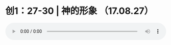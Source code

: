 # 创1：27-30 | 神的形象 （17.08.27）

<audio style="width: 100%;" preload="false" controls controlslist="nodownload"><source src="//cdn.simai.ml/audio/mp3/old/12183.mp3" type="audio/mpeg">Your browser does not support the audio element.</audio>


